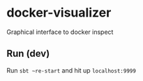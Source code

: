 # docker-visualizer

Graphical interface to docker inspect

## Run (dev)

Run `sbt ~re-start` and hit up `localhost:9999`
